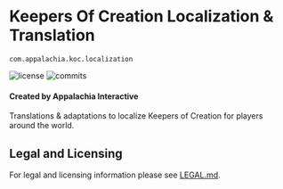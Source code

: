 # Keepers Of Creation Localization & Translation

`com.appalachia.koc.localization`

![license](https://img.shields.io/github/license/AppalachiaInteractive/com.appalachia.koc.localization?)
![commits](https://img.shields.io/github/commit-activity/m/AppalachiaInteractive/com.appalachia.koc.localization?)

#### Created by Appalachia Interactive

Translations & adaptations to localize Keepers of Creation for players around the world.

## Legal and Licensing
For legal and licensing information please see [LEGAL.md](./LEGAL.md).
